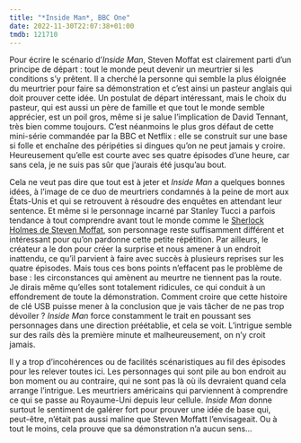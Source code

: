 ```yaml
---
title: "*Inside Man*, BBC One"
date: 2022-11-30T22:07:38+01:00
tmdb: 121710 
---
```


Pour écrire le scénario d’*Inside Man*, Steven Moffat est clairement parti d’un principe de départ : tout le monde peut devenir un meurtrier si les conditions s’y prêtent. Il a cherché la personne qui semble la plus éloignée du meurtrier pour faire sa démonstration et c’est ainsi un pasteur anglais qui doit prouver cette idée. Un postulat de départ intéressant, mais le choix du pasteur, qui est aussi un père de famille et que tout le monde semble apprécier, est un poil gros, même si je salue l’implication de David Tennant, très bien comme toujours. C’est néanmoins le plus gros défaut de cette mini-série commandée par la BBC et Netflix : elle se construit sur une base si folle et enchaîne des péripéties si dingues qu’on ne peut jamais y croire. Heureusement qu’elle est courte avec ses quatre épisodes d’une heure, car sans cela, je ne suis pas sûr que j’aurais été jusqu’au bout.

Cela ne veut pas dire que tout est à jeter et *Inside Man* a quelques bonnes idées, à l’image de ce duo de meurtriers condamnés à la peine de mort aux États-Unis et qui se retrouvent à résoudre des enquêtes en attendant leur sentence. Et même si le personnage incarné par Stanley Tucci a parfois tendance à tout comprendre avant tout le monde comme le [Sherlock Holmes de Steven Moffat](https://voiretmanger.fr/sherlock-moffat-gatiss-bbc/), son personnage reste suffisamment différent et intéressant pour qu’on pardonne cette petite répétition. Par ailleurs, le créateur a le don pour créer la surprise et nous amener à un endroit inattendu, ce qu’il parvient à faire avec succès à plusieurs reprises sur les quatre épisodes. Mais tous ces bons points n’effacent pas le problème de base : les circonstances qui amènent au meurtre ne tiennent pas la route. Je dirais même qu’elles sont totalement ridicules, ce qui conduit à un effondrement de toute la démonstration. Comment croire que cette histoire de clé USB puisse mener à la conclusion que je vais tâcher de ne pas trop dévoiler ? *Inside Man* force constamment le trait en poussant ses personnages dans une direction préétablie, et cela se voit. L’intrigue semble sur des rails dès la première minute et malheureusement, on n’y croit jamais. 

Il y a trop d’incohérences ou de facilités scénaristiques au fil des épisodes pour les relever toutes ici. Les personnages qui sont pile au bon endroit au bon moment ou au contraire, qui ne sont pas là où ils devraient quand cela arrange l’intrigue. Les meurtriers américains qui parviennent à comprendre ce qui se passe au Royaume-Uni depuis leur cellule. *Inside Man* donne surtout le sentiment de galérer fort pour prouver une idée de base qui, peut-être, n’était pas aussi maline que Steven Moffatt l’envisageait. Ou à tout le moins, cela prouve que sa démonstration n’a aucun sens…